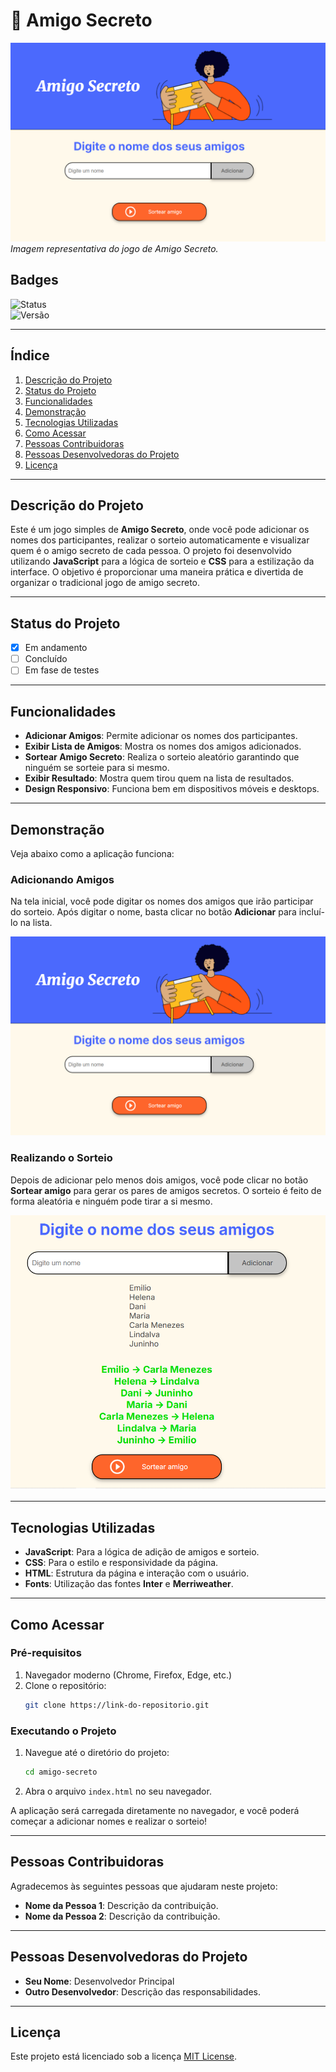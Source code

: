 
# 🎉 **Amigo Secreto**

![Imagem de Capa](figura1.png)  
*Imagem representativa do jogo de Amigo Secreto.*

## Badges

![Status](https://img.shields.io/badge/Status-Em%20Andamento-orange)  
![Versão](https://img.shields.io/badge/Vers%C3%A3o-1.0-blue)

---

## Índice

1. [Descrição do Projeto](#descrição-do-projeto)
2. [Status do Projeto](#status-do-projeto)
3. [Funcionalidades](#funcionalidades)
4. [Demonstração](#demonstração)
5. [Tecnologias Utilizadas](#tecnologias-utilizadas)
6. [Como Acessar](#como-acessar)
7. [Pessoas Contribuidoras](#pessoas-contribuidoras)
8. [Pessoas Desenvolvedoras do Projeto](#pessoas-desenvolvedoras-do-projeto)
9. [Licença](#licença)

---

## Descrição do Projeto

Este é um jogo simples de **Amigo Secreto**, onde você pode adicionar os nomes dos participantes, realizar o sorteio automaticamente e visualizar quem é o amigo secreto de cada pessoa. O projeto foi desenvolvido utilizando **JavaScript** para a lógica de sorteio e **CSS** para a estilização da interface. O objetivo é proporcionar uma maneira prática e divertida de organizar o tradicional jogo de amigo secreto.

---

## Status do Projeto

- [x] Em andamento
- [ ] Concluído
- [ ] Em fase de testes

---

## Funcionalidades

- **Adicionar Amigos**: Permite adicionar os nomes dos participantes.
- **Exibir Lista de Amigos**: Mostra os nomes dos amigos adicionados.
- **Sortear Amigo Secreto**: Realiza o sorteio aleatório garantindo que ninguém se sorteie para si mesmo.
- **Exibir Resultado**: Mostra quem tirou quem na lista de resultados.
- **Design Responsivo**: Funciona bem em dispositivos móveis e desktops.

---

## Demonstração

Veja abaixo como a aplicação funciona:

### Adicionando Amigos

Na tela inicial, você pode digitar os nomes dos amigos que irão participar do sorteio. Após digitar o nome, basta clicar no botão **Adicionar** para incluí-lo na lista.

![Adicionando Amigos](figura1.png)

### Realizando o Sorteio

Depois de adicionar pelo menos dois amigos, você pode clicar no botão **Sortear amigo** para gerar os pares de amigos secretos. O sorteio é feito de forma aleatória e ninguém pode tirar a si mesmo.

![Resultado do Sorteio](figura2.png)

---

## Tecnologias Utilizadas

- **JavaScript**: Para a lógica de adição de amigos e sorteio.
- **CSS**: Para o estilo e responsividade da página.
- **HTML**: Estrutura da página e interação com o usuário.
- **Fonts**: Utilização das fontes **Inter** e **Merriweather**.

---

## Como Acessar

### Pré-requisitos

1. Navegador moderno (Chrome, Firefox, Edge, etc.)
2. Clone o repositório:
   ```bash
   git clone https://link-do-repositorio.git
   ```

### Executando o Projeto

1. Navegue até o diretório do projeto:
   ```bash
   cd amigo-secreto
   ```
2. Abra o arquivo `index.html` no seu navegador.

A aplicação será carregada diretamente no navegador, e você poderá começar a adicionar nomes e realizar o sorteio!

---

## Pessoas Contribuidoras

Agradecemos às seguintes pessoas que ajudaram neste projeto:

- **Nome da Pessoa 1**: Descrição da contribuição.
- **Nome da Pessoa 2**: Descrição da contribuição.

---

## Pessoas Desenvolvedoras do Projeto

- **Seu Nome**: Desenvolvedor Principal
- **Outro Desenvolvedor**: Descrição das responsabilidades.

---

## Licença

Este projeto está licenciado sob a licença [MIT License](link-da-licenca).
